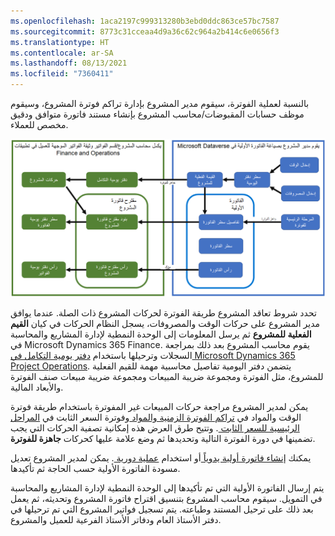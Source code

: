 ```yaml
---
ms.openlocfilehash: 1aca2197c999313280b3ebd0ddc863ce57bc7587
ms.sourcegitcommit: 8773c31cceaa4d9a36c62c964a2b414c6e0656f3
ms.translationtype: HT
ms.contentlocale: ar-SA
ms.lasthandoff: 08/13/2021
ms.locfileid: "7360411"
---
```

بالنسبة لعملية الفوترة، سيقوم مدير المشروع بإدارة تراكم فوترة المشروع، وسيقوم موظف حسابات المقبوضات/محاسب المشروع بإنشاء مستند فاتورة متوافق ودقيق مخصص للعملاء.

![مخطط سير عمل الفوترة في Project Operations.](../media/invoicing-flow-cc.png)

تحدد شروط تعاقد المشروع طريقة الفوترة لحركات المشروع ذات الصلة. عندما يوافق مدير المشروع على حركات الوقت والمصروفات، يسجل النظام الحركات في كيان **القيم الفعلية للمشروع** ثم يرسل المعلومات إلى الوحدة النمطية لإدارة المشاريع والمحاسبة في Microsoft Dynamics 365 Finance. يقوم محاسب المشروع بعد ذلك بمراجعة السجلات وترحيلها باستخدام [دفتر يومية التكامل في Microsoft Dynamics 365 Project Operations](/dynamics365/project-operations/project-accounting/project-operations-integration-journal/?azure-portal=true). يتضمن دفتر اليومية تفاصيل محاسبية مهمة للقيم الفعلية للمشروع، مثل الفوترة ومجموعة ضريبة المبيعات ومجموعة ضريبة مبيعات صنف الفوترة والأبعاد المالية.

يمكن لمدير المشروع مراجعة حركات المبيعات غير المفوترة باستخدام طريقة فوترة الوقت والمواد في [تراكم الفوترة الزمنية والمواد ](/dynamics365/project-operations/proforma-invoicing/manage-billing-backlog/?azure-portal=true#time-and-material-billing-backlog)وفوترة السعر الثابت في [المراحل الرئيسية للسعر الثابت ](/dynamics365/project-operations/proforma-invoicing/manage-billing-backlog/?azure-portal=true#fixed-price-milestones). وتتيح طرق العرض هذه إمكانية تصفية الحركات التي يجب تضمينها في دورة الفوترة التالية وتحديدها ثم وضع علامة عليها كحركات **جاهزة للفوترة**.

يمكنك [إنشاء فاتورة أولية يدوياً ](/dynamics365/project-operations/proforma-invoicing/create-manual-proforma-invoice/?azure-portal=true) أو استخدام [عملية دورية ](/dynamics365/project-operations/proforma-invoicing/configure-automated-invoice-creation/?azure-portal=true). يمكن لمدير المشروع تعديل مسودة الفاتورة الأولية حسب الحاجة ثم تأكيدها.

يتم إرسال الفاتورة الأولية التي تم تأكيدها إلى الوحدة النمطية لإدارة المشاريع والمحاسبة في التمويل. سيقوم محاسب المشروع بتنسيق اقتراح فاتورة المشروع وتحديثه، ثم يعمل بعد ذلك على ترحيل المستند وطباعته. يتم تسجيل فواتير المشروع التي تم ترحيلها في دفتر الأستاذ العام ودفاتر الأستاذ الفرعية للعميل والمشروع.


